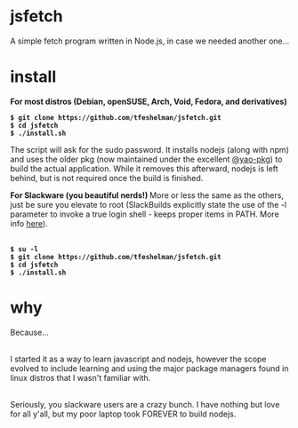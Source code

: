 # jsfetch
A simple fetch program written in Node.js, in case we needed another one...

# install
<p><b>
For most distros (Debian, openSUSE, Arch, Void, Fedora, and derivatives)

```
$ git clone https://github.com/tfeshelman/jsfetch.git
$ cd jsfetch
$ ./install.sh
```
</b>

The script will ask for the sudo password. It installs nodejs (along with npm)
and uses the older pkg (now maintained under the excellent <a href="https://github.com/yao-pkg/pkg">@yao-pkg</a>) 
to build the actual application. While it removes this afterward,
nodejs is left behind, but is not required once the build is 
finished.  
</p>

<p><b>
For Slackware (you beautiful nerds!)

</b>
More or less the same as the others, just be sure you
elevate to root (SlackBuilds explicitly state the use of the -l parameter
to invoke a true login shell - keeps proper items in PATH. More info 
<a href="https://slackbuilds.org/howto/"> here</a>).<br><br>

<b>

```
$ su -l
$ git clone https://github.com/tfeshelman/jsfetch.git
$ cd jsfetch
$ ./install.sh
```
</b></p>

# why
Because...<br><br>

I started it as a way to learn javascript and nodejs, however the scope 
evolved to include learning and using the major package managers found
in linux distros that I wasn't familiar with.<br><br>

Seriously, you slackware users are a crazy bunch. I have nothing but love
for all y'all, but my poor laptop took FOREVER to build nodejs.
